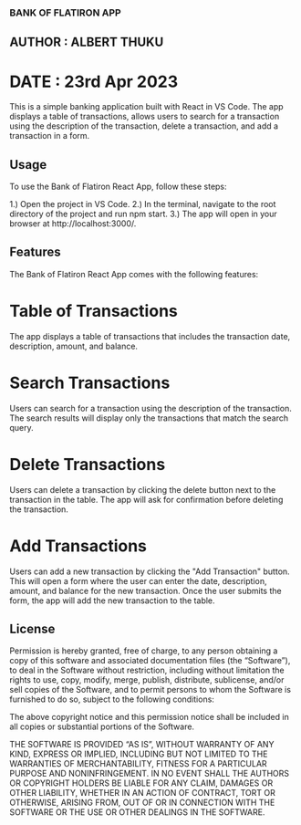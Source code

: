 ### BANK OF FLATIRON APP

## AUTHOR : ALBERT THUKU 

# DATE : 23rd Apr 2023

This is a simple banking application built with React in VS Code. The app displays a table of transactions, allows users to search for a transaction using the description of the transaction, delete a transaction, and add a transaction in a form.

## Usage
To use the Bank of Flatiron React App, follow these steps:

1.) Open the project in VS Code.
2.) In the terminal, navigate to the root directory of the project and run npm start.
3.) The app will open in your browser at http://localhost:3000/.

## Features
The Bank of Flatiron React App comes with the following features:

# Table of Transactions
The app displays a table of transactions that includes the transaction date, description, amount, and balance.

# Search Transactions
Users can search for a transaction using the description of the transaction. The search results will display only the transactions that match the search query.

# Delete Transactions
Users can delete a transaction by clicking the delete button next to the transaction in the table. The app will ask for confirmation before deleting the transaction.

# Add Transactions
Users can add a new transaction by clicking the "Add Transaction" button. This will open a form where the user can enter the date, description, amount, and balance for the new transaction. Once the user submits the form, the app will add the new transaction to the table.

## License
Permission is hereby granted, free of charge, to any person obtaining a copy of this software and associated documentation files (the “Software”), to deal in the Software without restriction, including without limitation the rights to use, copy, modify, merge, publish, distribute, sublicense, and/or sell copies of the Software, and to permit persons to whom the Software is furnished to do so, subject to the following conditions:

The above copyright notice and this permission notice shall be included in all copies or substantial portions of the Software.

THE SOFTWARE IS PROVIDED “AS IS”, WITHOUT WARRANTY OF ANY KIND, EXPRESS OR IMPLIED, INCLUDING BUT NOT LIMITED TO THE WARRANTIES OF MERCHANTABILITY, FITNESS FOR A PARTICULAR PURPOSE AND NONINFRINGEMENT. IN NO EVENT SHALL THE AUTHORS OR COPYRIGHT HOLDERS BE LIABLE FOR ANY CLAIM, DAMAGES OR OTHER LIABILITY, WHETHER IN AN ACTION OF CONTRACT, TORT OR OTHERWISE, ARISING FROM, OUT OF OR IN CONNECTION WITH THE SOFTWARE OR THE USE OR OTHER DEALINGS IN THE SOFTWARE.